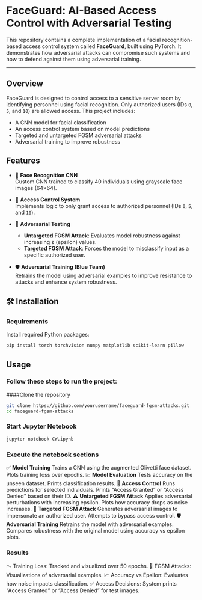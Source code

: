 # FaceGuard: AI-Based Access Control with Adversarial Testing

This repository contains a complete implementation of a facial recognition-based access control system called **FaceGuard**, built using PyTorch. It demonstrates how adversarial attacks can compromise such systems and how to defend against them using adversarial training.

---

##  Overview

FaceGuard is designed to control access to a sensitive server room by identifying personnel using facial recognition. Only authorized users (IDs `0`, `5`, and `10`) are allowed access. This project includes:

- A CNN model for facial classification
- An access control system based on model predictions
- Targeted and untargeted FGSM adversarial attacks
- Adversarial training to improve robustness



## Features

- 🧠 **Face Recognition CNN**  
  Custom CNN trained to classify 40 individuals using grayscale face images (64×64).

- 🔐 **Access Control System**  
  Implements logic to only grant access to authorized personnel (IDs `0`, `5`, and `10`).

- 🧪 **Adversarial Testing**
  - **Untargeted FGSM Attack**: Evaluates model robustness against increasing ε (epsilon) values.
  - **Targeted FGSM Attack**: Forces the model to misclassify input as a specific authorized user.

- 🛡 **Adversarial Training (Blue Team)**  
  Retrains the model using adversarial examples to improve resistance to attacks and enhance system robustness.



## 🛠 Installation

### Requirements

Install required Python packages:

```bash
pip install torch torchvision numpy matplotlib scikit-learn pillow
```
##  Usage

### Follow these steps to run the project:
####Clone the repository
```bash
git clone https://github.com/yourusername/faceguard-fgsm-attacks.git
cd faceguard-fgsm-attacks
```
### Start Jupyter Notebook
```bash
jupyter notebook CW.ipynb
```
### Execute the notebook sections
✅ **Model Training** 
Trains a CNN using the augmented Olivetti face dataset.
Plots training loss over epochs.
📈 **Model Evaluation**
Tests accuracy on the unseen dataset.
Prints classification results.
🔐 **Access Control**
Runs predictions for selected individuals.
Prints “Access Granted” or “Access Denied” based on their ID.
⚠️ **Untargeted FGSM Attack**
Applies adversarial perturbations with increasing epsilon.
Plots how accuracy drops as noise increases.
🎯 **Targeted FGSM Attack**
Generates adversarial images to impersonate an authorized user.
Attempts to bypass access control.
🛡 **Adversarial Training**
Retrains the model with adversarial examples.
Compares robustness with the original model using accuracy vs epsilon plots.

### Results
📉 Training Loss: Tracked and visualized over 50 epochs.
🧪 FGSM Attacks: Visualizations of adversarial examples.
📈 Accuracy vs Epsilon: Evaluates how noise impacts classification.
✅ Access Decisions: System prints “Access Granted” or “Access Denied” for test images.

